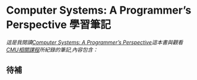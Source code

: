 # Computer Systems: A Programmer’s Perspective 學習筆記

*這是我閱讀[Computer Systems: A Programmer’s Perspective](https://www.tenlong.com.tw/products/9787111544937?list_name=srh)這本書與觀看[CMU相關課程](https://scs.hosted.panopto.com/Panopto/Pages/Sessions/List.aspx#maxResults=250&folderID=%22b96d90ae-9871-4fae-91e2-b1627b43e25e%22)所紀錄的筆記,內容包含：*

## 待補

